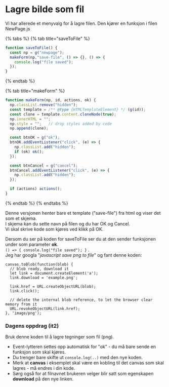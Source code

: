 # Lagre bilde som fil

Vi har allerede et menyvalg for å lagre filen. Den kjører en funksjon i filen NewPage.js

{% tabs %}
{% tab title="saveToFile" %}
```javascript
function saveToFile() {
  const np = g("newpage");
  makeForm(np,"save-file", () => {}, () => {
    console.log("file saved");
  });
}
```
{% endtab %}

{% tab title="makeForm" %}
```javascript
function makeForm(np, id, actions, ok) {
  np.classList.remove("hidden");
  const template = /** @type {HTMLTemplateElement} */ (g(id));
  const clone = template.content.cloneNode(true);
  np.innerHTML = "";
  np.style = "";   // drop styles added by code
  np.append(clone);

  const btnOK = g("ok");
  btnOK.addEventListener("click", (e) => {
    np.classList.add("hidden");
    if (ok) ok();
  });

  const btnCancel = g("cancel");
  btnCancel.addEventListener("click", (e) => {
    np.classList.add("hidden");
  });

  if (actions) actions();
}
```
{% endtab %}
{% endtabs %}

Denne versjonen henter bare et template \("save-file"\) fra html og viser det som et skjema.  
I skjema kan du sette navn på filen og du har OK og Cancel.  
Vi skal skrive kode som kjøres ved klikk på OK.

Dersom du ser på koden for saveToFile ser du at den sender funksjonen under som parameter **ok**.  
`() => { console.log("file saved"); }` .  
Jeg har googla "_javascript save png to file_" og fant denne koden:

```text
canvas.toBlob(function(blob) {
  // blob ready, download it
  let link = document.createElement('a');
  link.download = 'example.png';

  link.href = URL.createObjectURL(blob);
  link.click();

  // delete the internal blob reference, to let the browser clear memory from it
  URL.revokeObjectURL(link.href);
}, 'image/png');
```

### Dagens oppdrag \(it2\)

Bruk denne koden til å lagre tegninger som fil \(png\). 

* Event-lytteren settes opp automatisk for "ok" - du må bare sende en funksjon som skal kjøres.
* Du trenger bare skifte ut `console.log(..)` med den nye koden.
* Merk at **canvas** i eksemplet skal være en kobling til det canvas som skal lagres - må endres i din kode.
* Sørg også for at filnavnet brukeren velger blir satt som egenskapen **download** på den nye linken.

